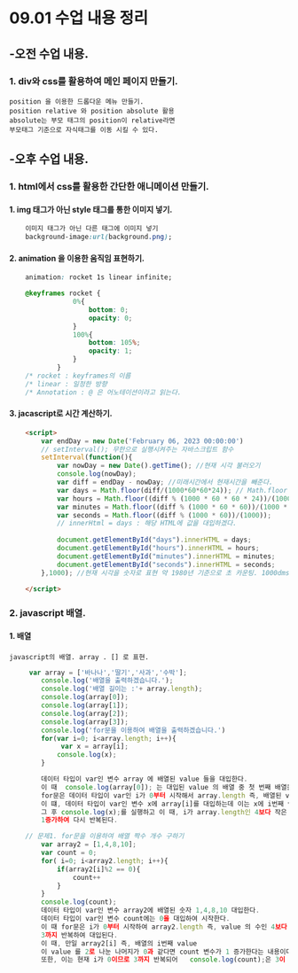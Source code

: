 # 09.01 수업 내용 정리

## -오전 수업 내용.

### 1. div와 css를 활용하여 메인 페이지 만들기.

    position 을 이용한 드롭다운 메뉴 만들기.
    position relative 와 position absolute 활용
    absolute는 부모 태그의 position이 relative라면 
    부모태그 기준으로 자식태그를 이동 시킬 수 있다.
                 

## -오후 수업 내용.

### 1. html에서 css를 활용한 간단한 애니메이션 만들기.

#### 1. img 태그가 아닌 style 태그를 통한 이미지 넣기.
```css
    이미지 태그가 아닌 다른 태그에 이미지 넣기
    background-image:url(background.png);
```
#### 2. animation 을 이용한 움직임 표현하기.
```css
    animation: rocket 1s linear infinite;

    @keyframes rocket {
                0%{
                    bottom: 0;
                    opacity: 0;
                }            
                100%{
                    bottom: 105%;
                    opacity: 1;
                }
            }
    /* rocket : keyframes의 이름
    /* linear : 일정한 방향
    /* Annotation : @ 은 어노테이션이라고 읽는다.
```

#### 3. jacascript로 시간 계산하기.
```html
    <script>
        var endDay = new Date('February 06, 2023 00:00:00')
        // setInterval(); 무한으로 실행시켜주는 자바스크립트 함수
        setInterval(function(){
            var nowDay = new Date().getTime(); //현재 시각 불러오기
            console.log(nowDay);
            var diff = endDay - nowDay; //미래시간에서 현재시간을 빼준다.
            var days = Math.floor(diff/(1000*60*60*24)); // Math.floor : 소수 내림 ex)1.2일이면 1일로.
            var hours = Math.floor((diff % (1000 * 60 * 60 * 24))/(1000 * 60 * 60));
            var minutes = Math.floor((diff % (1000 * 60 * 60))/(1000 * 60));
            var seconds = Math.floor((diff % (1000 * 60))/(1000));
            // innerHtml = days : 해당 HTML에 값을 대입하겠다.
            
            document.getElementById("days").innerHTML = days;
            document.getElementById("hours").innerHTML = hours;
            document.getElementById("minutes").innerHTML = minutes;
            document.getElementById("seconds").innerHTML = seconds;
        },1000); //현재 시각을 숫자로 표현 약 1980년 기준으로 초 카운팅. 1000dms 1초

    </script>
```

### 2. javascript 배열.

#### 1. 배열
    javascript의 배열. array . [] 로 표현.

```javascript
     var array = ['바나나','딸기','사과','수박'];  
        console.log('배열을 출력하겠습니다.');
        console.log('배열 길이는 :'+ array.length);
        console.log(array[0]);
        console.log(array[1]);
        console.log(array[2]);
        console.log(array[3]);
        console.log('for문을 이용하여 배열을 출력하겠습니다.')
        for(var i=0; i<array.length; i++){
             var x = array[i];
            console.log(x);
        }

        데이터 타입이 var인 변수 array 에 배열된 value 들을 대입한다.
        이 때  console.log(array[0]); 는 대입된 value 의 배열 중 첫 번째 배열을 출력.
        for문은 데이터 타입이 var인 i가 0부터 시작해서 array.length 즉, 배열된 value 수인 4전까지 반복된다.
        이 떄, 데이터 타입이 var인 변수 x에 array[i]를 대입하는데 이는 x에 i번째 value를 대입한다는 뜻이다.
        그 후 console.log(x);를 실행하고 이 때, i가 array.length인 4보다 작은 0 이기에
        1증가하여 다시 반복된다.

    // 문제1. for문을 이용하여 배열 짝수 개수 구하기
        var array2 = [1,4,8,10];
        var count = 0;
        for( i=0; i<array2.length; i++){
            if(array2[i]%2 == 0){
                count++
            }
        }
        console.log(count);
        데이터 타입이 var인 변수 array2에 배열된 숫자 1,4,8,10 대입한다.
        데이터 타입이 var인 변수 count에는 0을 대입하여 시작한다.
        이 때 for문은 i가 0부터 시작하여 array2.length 즉, value 의 수인 4보다 작은 
        3까지 반복하여 대입된다.
        이 때, 만일 array2[i] 즉, 배열의 i번째 value
        이 value 를 2로 나눈 나머지가 0과 같다면 count 변수가 1 증가한다는 내용이다.
        또한, 이는 현재 i가 0이므로 3까지 반복되어   console.log(count);은 3이 출력된다.
```